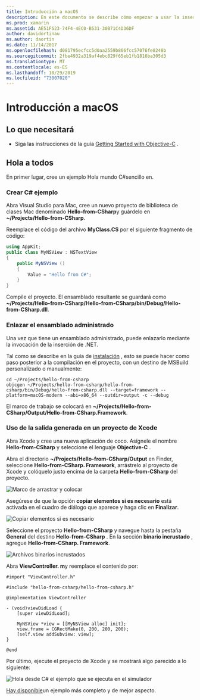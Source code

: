 ```yaml
---
title: Introducción a macOS
description: En este documento se describe cómo empezar a usar la inserción de .NET con macOS. Se describen los requisitos y se presenta una aplicación de ejemplo para mostrar cómo enlazar el ensamblado administrado y usar la salida generada en un proyecto de Xcode.
ms.prod: xamarin
ms.assetid: AE51F523-74F4-4EC0-B531-30B71C4D36DF
author: davidortinau
ms.author: daortin
ms.date: 11/14/2017
ms.openlocfilehash: d081795ecfcc5d0aa2559b866fcc57076fe8248b
ms.sourcegitcommit: 2fbe4932a319af4ebc829f65eb1fb1816ba305d3
ms.translationtype: MT
ms.contentlocale: es-ES
ms.lasthandoff: 10/29/2019
ms.locfileid: "73007020"
---
```

# <a name="getting-started-with-macos"></a>Introducción a macOS

## <a name="what-you-will-need"></a>Lo que necesitará

* Siga las instrucciones de la guía [Getting Started with Objective-C](~/tools/dotnet-embedding/get-started/objective-c/index.md) .

## <a name="hello-world"></a>Hola a todos

En primer lugar, cree un ejemplo Hola mundo C#sencillo en.

### <a name="create-c-sample"></a>Crear C# ejemplo

Abra Visual Studio para Mac, cree un nuevo proyecto de biblioteca de clases Mac denominado **Hello-from-CSharp**y guárdelo en **~/Projects/Hello-from-CSharp**.

Reemplace el código del archivo **MyClass.CS** por el siguiente fragmento de código:

```csharp
using AppKit;
public class MyNSView : NSTextView
{
    public MyNSView ()
    {
        Value = "Hello from C#";
    }
}
```

Compile el proyecto. El ensamblado resultante se guardará como **~/Projects/Hello-from-CSharp/Hello-from-CSharp/bin/Debug/Hello-from-CSharp.dll**.

### <a name="bind-the-managed-assembly"></a>Enlazar el ensamblado administrado

Una vez que tiene un ensamblado administrado, puede enlazarlo mediante la invocación de la inserción de .NET.

Tal como se describe en la guía de [instalación](~/tools/dotnet-embedding/get-started/install/install.md) , esto se puede hacer como paso posterior a la compilación en el proyecto, con un destino de MSBuild personalizado o manualmente:

```shell
cd ~/Projects/hello-from-csharp
objcgen ~/Projects/hello-from-csharp/hello-from-csharp/bin/Debug/hello-from-csharp.dll --target=framework --platform=macOS-modern --abi=x86_64 --outdir=output -c --debug
```

El marco de trabajo se colocará en **~/Projects/Hello-from-CSharp/Output/Hello-from-CSharp.Framework**.

### <a name="use-the-generated-output-in-an-xcode-project"></a>Uso de la salida generada en un proyecto de Xcode

Abra Xcode y cree una nueva aplicación de coco. Asígnele el nombre **Hello-from-CSharp** y seleccione el lenguaje **Objective-C** .

Abra el directorio **~/Projects/Hello-from-CSharp/Output** en Finder, seleccione **Hello-from-CSharp. Framework**, arrástrelo al proyecto de Xcode y colóquelo justo encima de la carpeta **Hello-from-CSharp** del proyecto.

![Marco de arrastrar y colocar](macos-images/hello-from-csharp-mac-drag-drop-framework.png)

Asegúrese de que la opción **copiar elementos si es necesario** está activada en el cuadro de diálogo que aparece y haga clic en **Finalizar**.

![Copiar elementos si es necesario](macos-images/hello-from-csharp-mac-copy-items-if-needed.png)

Seleccione el proyecto **Hello-from-CSharp** y navegue hasta la pestaña **General** del destino **Hello-from-CSharp** . En la sección **binario incrustado** , agregue **Hello-from-CSharp. Framework**.

![Archivos binarios incrustados](macos-images/hello-from-csharp-mac-embedded-binaries.png)

Abra **ViewController. m**y reemplace el contenido por:

```objc
#import "ViewController.h"

#include "hello-from-csharp/hello-from-csharp.h"

@implementation ViewController

- (void)viewDidLoad {
    [super viewDidLoad];
    
    MyNSView *view = [[MyNSView alloc] init];
    view.frame = CGRectMake(0, 200, 200, 200);
    [self.view addSubview: view];
}

@end
```

Por último, ejecute el proyecto de Xcode y se mostrará algo parecido a lo siguiente:

![Hola desde C# el ejemplo que se ejecuta en el simulador](macos-images/hello-from-csharp-mac.png)

[Hay disponible](https://github.com/mono/Embeddinator-4000/tree/objc/samples/mac/weather)un ejemplo más completo y de mejor aspecto.

